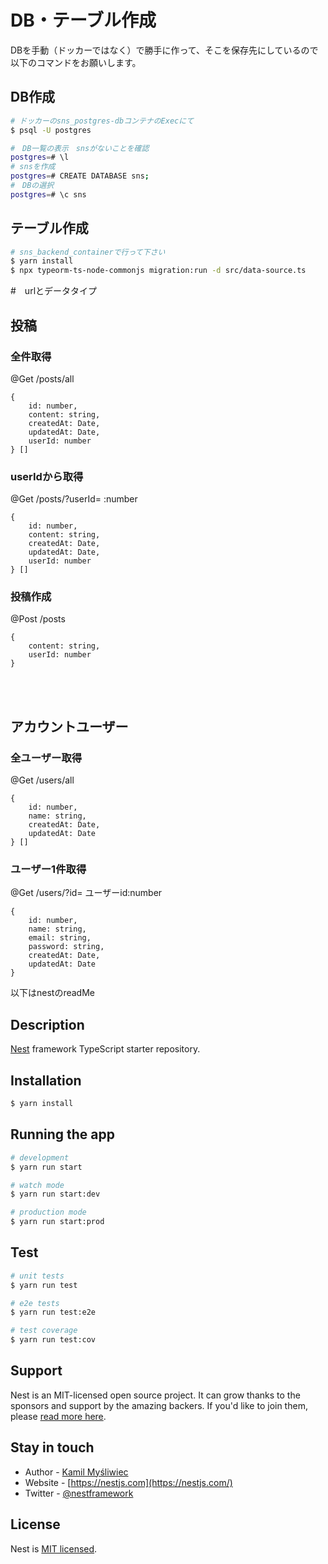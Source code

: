 # DB・テーブル作成

DBを手動（ドッカーではなく）で勝手に作って、そこを保存先にしているので以下のコマンドをお願いします。

## DB作成

```bash
# ドッカーのsns_postgres-dbコンテナのExecにて
$ psql -U postgres

#　DB一覧の表示　snsがないことを確認
postgres=# \l
# snsを作成
postgres=# CREATE DATABASE sns;
#　DBの選択
postgres=# \c sns
```

## テーブル作成

```bash
# sns_backend_containerで行って下さい
$ yarn install
$ npx typeorm-ts-node-commonjs migration:run -d src/data-source.ts
```



#　urlとデータタイプ

## 投稿
### 全件取得
@Get
/posts/all 
```
{
    id: number,
    content: string,
    createdAt: Date,
    updatedAt: Date,
    userId: number
} []
```
### userIdから取得
@Get
/posts/?userId= :number
```
{
    id: number,
    content: string,
    createdAt: Date,
    updatedAt: Date,
    userId: number
} []
```
### 投稿作成
@Post
/posts
```
{
    content: string,
    userId: number
}
```

<br>
<br>

## アカウントユーザー
### 全ユーザー取得
@Get
/users/all
```
{
    id: number,
    name: string,
    createdAt: Date,
    updatedAt: Date
} []
```
### ユーザー1件取得
@Get
/users/?id= ユーザーid:number
```
{
    id: number,
    name: string,
    email: string,
    password: string,
    createdAt: Date,
    updatedAt: Date
}
```







以下はnestのreadMe



## Description

[Nest](https://github.com/nestjs/nest) framework TypeScript starter repository.

## Installation

```bash
$ yarn install
```

## Running the app

```bash
# development
$ yarn run start

# watch mode
$ yarn run start:dev

# production mode
$ yarn run start:prod
```

## Test

```bash
# unit tests
$ yarn run test

# e2e tests
$ yarn run test:e2e

# test coverage
$ yarn run test:cov
```

## Support

Nest is an MIT-licensed open source project. It can grow thanks to the sponsors and support by the amazing backers. If you'd like to join them, please [read more here](https://docs.nestjs.com/support).

## Stay in touch

- Author - [Kamil Myśliwiec](https://kamilmysliwiec.com)
- Website - [https://nestjs.com](https://nestjs.com/)
- Twitter - [@nestframework](https://twitter.com/nestframework)

## License

Nest is [MIT licensed](LICENSE).
